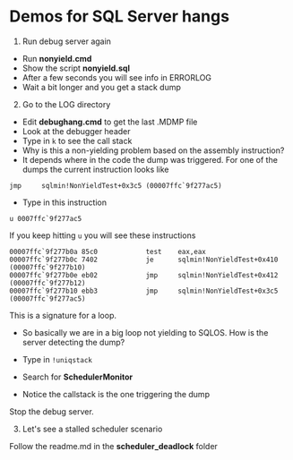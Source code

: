 # Demos for SQL Server hangs

1. Run debug server again

- Run **nonyield.cmd**
- Show the script **nonyield.sql**
- After a few seconds you will see info in ERRORLOG
- Wait a bit longer and you get a stack dump

2. Go to the LOG directory

- Edit **debughang.cmd** to get the last .MDMP file
- Look at the debugger header
- Type in `k` to see the call stack
- Why is this a non-yielding problem based on the assembly instruction?
- It depends where in the code the dump was triggered. For one of the dumps the current instruction looks like

```armasm
jmp     sqlmin!NonYieldTest+0x3c5 (00007ffc`9f277ac5)
```
- Type in this instruction

```armasm
u 0007ffc`9f277ac5
```

If you keep hitting `u` you will see these instructions

```armasm
00007ffc`9f277b0a 85c0            test    eax,eax
00007ffc`9f277b0c 7402            je      sqlmin!NonYieldTest+0x410 (00007ffc`9f277b10)
00007ffc`9f277b0e eb02            jmp     sqlmin!NonYieldTest+0x412 (00007ffc`9f277b12)
00007ffc`9f277b10 ebb3            jmp     sqlmin!NonYieldTest+0x3c5 (00007ffc`9f277ac5)
```
This is a signature for a loop.

- So basically we are in a big loop not yielding to SQLOS. How is the server detecting the dump?

- Type in `!uniqstack`
- Search for **SchedulerMonitor**
- Notice the callstack is the one triggering the dump

Stop the debug server.

3. Let's see a stalled scheduler scenario

Follow the readme.md in the **scheduler_deadlock** folder